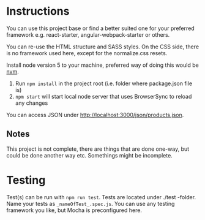 # Instructions

You can use this project base or find a better suited one for your preferred framework e.g. react-starter, angular-webpack-starter or others.

You can re-use the HTML structure and SASS styles. On the CSS side, there is no framework used here, except for the normalize.css resets.

Install node version 5 to your machine, preferred way of doing this would be [nvm](https://github.com/creationix/nvm).

1. Run `npm install` in the project root (i.e. folder where package.json file is)
2. `npm start` will start local node server that uses BrowserSync to reload any changes

You can access JSON under [http://localhost:3000/json/products.json](http://localhost:3000/json/products.json).

## Notes

This project is not complete, there are things that are done one-way, but could be done another way etc. Somethings might be incomplete. 

# Testing

Test(s) can be run with `npm run test`. Tests are located under ./test -folder. Name your tests as `_nameOfTest_.spec.js`. You can use any testing framework you like, but Mocha is preconfigured here.
